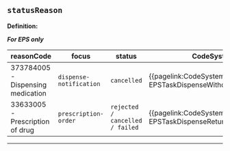 ## `statusReason`

<b>Definition:</b><br>

***For EPS only***

| reasonCode | focus | status | CodeSystem |
| -- | -- | -- | -- |
| 373784005 - Dispensing medication |	`dispense-notification` | `cancelled` | {{pagelink:CodeSystem-England-EPSTaskDispenseWithdrawReason}}|
| 33633005 - Prescription of drug | `prescription-order` | `rejected / cancelled / failed` | {{pagelink:CodeSystem-England-EPSTaskDispenseReturnStatusReason}} |

<hr noshade>
